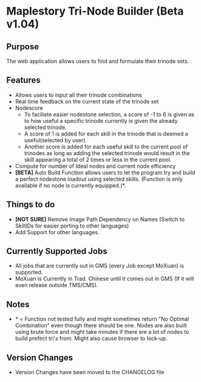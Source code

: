 # Maplestory Tri-Node Builder (Beta v1.04)

## Purpose
The web application allows users to find and formulate their trinode sets.

## Features

- Allows users to input all their trinode combinations
- Real time feedback on the current state of the trinode set
- Nodescore
  - To faciliate easier nodestone selection, a score of -1 to 6 is given as to how useful a specific trinode currently is given the already selected trinode. 
  - A score of 1 is added for each skill in the trinode that is deemed a useful(selected by user). 
  - Another score is added for each useful skill to the current pool of trinodes as long as adding the selected trinode would result in the skill appearing a total of 2 times or less in the current pool.
- Compute for number of Ideal nodes and current node efficiency
- **[BETA]** Auto Build Function allows users to let the program try and build a perfect nodestone loadout using selected skills. (Function is only available if no node is currently equipped.)*.

## Things to do

- **[NOT SURE]** Remove Image Path Dependency on Names (Switch to SkillIDs for easier porting to other languages)
- Add Support for other languages.

## Currently Supported Jobs

- All jobs that are currently out in GMS (every Job except MoXuan) is supported.
- MoXuan is Currently in Trad. Chinese until it comes out in GMS (If it will even release outside TMS/CMS).

## Notes
- \* = Function not tested fully and might sometimes return "No Optimal Combination" even though there should be one. Nodes are also built using brute force and might take minutes if there are a lot of nodes to build prefect tri's from. Might also cause browser to lock-up.

## Version Changes
- Version Changes have been moved to the CHANGELOG file